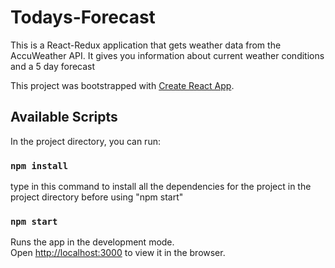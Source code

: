 # Todays-Forecast
This is a React-Redux application that gets weather data from the AccuWeather API. It gives you information about current weather conditions and a 5 day forecast 

This project was bootstrapped with [Create React App](https://github.com/facebook/create-react-app).

## Available Scripts

In the project directory, you can run:

### `npm install`
type in this command to install all the dependencies for the project in the project directory before using "npm start" 

### `npm start`

Runs the app in the development mode.<br />
Open [http://localhost:3000](http://localhost:3000) to view it in the browser.
